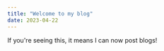 ```yaml
---
title: "Welcome to my blog"
date: 2023-04-22
---
```


If you're seeing this, it means I can now post blogs!
